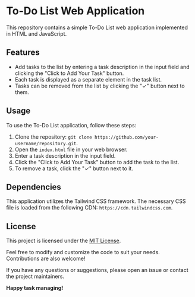 # To-Do List Web Application

This repository contains a simple To-Do List web application implemented in HTML and JavaScript.

## Features

- Add tasks to the list by entering a task description in the input field and clicking the "Click to Add Your Task" button.
- Each task is displayed as a separate element in the task list.
- Tasks can be removed from the list by clicking the "✓" button next to them.

## Usage

To use the To-Do List application, follow these steps:

1. Clone the repository: `git clone https://github.com/your-username/repository.git`.
2. Open the `index.html` file in your web browser.
3. Enter a task description in the input field.
4. Click the "Click to Add Your Task" button to add the task to the list.
5. To remove a task, click the "✓" button next to it.

## Dependencies

This application utilizes the Tailwind CSS framework. The necessary CSS file is loaded from the following CDN: `https://cdn.tailwindcss.com`.

## License

This project is licensed under the [MIT License](LICENSE).

Feel free to modify and customize the code to suit your needs. Contributions are also welcome!

If you have any questions or suggestions, please open an issue or contact the project maintainers.

**Happy task managing!**
